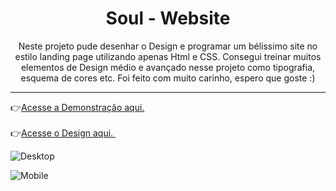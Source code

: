 <h1 style="text-align: center;">Soul - Website</h1>
<center><p>Neste projeto pude desenhar o Design e programar um bélissimo site no estilo landing page utilizando apenas Html e CSS.
Consegui treinar muitos elementos de Design médio e avançado nesse projeto como tipografia, esquema de cores etc. Foi feito com muito carinho, espero que goste :)
 </p></center>
<hr>
 👉<a href="https://devsfe.github.io/soul-website/">Acesse a Demonstração aqui. </a><br><br>
 👉<a href="https://www.figma.com/file/vbkG5i7rqIuqjBMj09NKeC/Soul-Website">Acesse o Design aqui. </a>

 <img href="../Desktop.png">


![Desktop](https://user-images.githubusercontent.com/58652794/92307105-5895b700-ef6a-11ea-9e56-55a4745b84b4.png)

![Mobile](https://user-images.githubusercontent.com/58652794/92307276-98a96980-ef6b-11ea-8213-979970200966.png)


 
